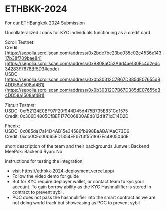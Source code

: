 # ETHBKK-2024
For our ETHBangkok 2024 Submission

Uncollateralized Loans for KYC individuals functioning as a credit card 

Scroll Testnet:
<br>
Credit: [https://sepolia.scrollscan.com/address/0x2bde7bc23be035c02c4536e14317b38f709bae84](https://sepolia.scrollscan.com/address/0xB808aC52A6d4ae130Ec4d2edc34283F7678Bf5D3#code)
<br>
USDC: [https://sepolia.scrollscan.com/address/0x0b30312C7B67D385dE07655dB4DD58a1508af4B1](https://sepolia.scrollscan.com/address/0x0b30312C7B67D385dE07655dB4DD58a1508af4B1)

Zircuit Testnet:
<br>
USDC: 0xf52124E0BF97F20f944D45d475B735E831Cd1575
<br>
Credit: 0x306D4805CfBEF177C06800AEd812d1f71cE14D2D

Fhenix:
<br>
USDC: 0x085da17a14D4AB15e34586fb998BaABA1AaC73D6
<br>
Credit: 0xcb0CEc00b65ED1354EFb7f3f551897Ec480504dE



short description of the team and their backgrounds
Junwei: Backend
MeePok: Backend
Ryan: No

instructions for testing the integration
- visit https://ethbkk-2024-deployment.vercel.app/
- Follow the video demo for guide
- But for KYC require deployer wallet, or contact team to kyc your account. To gain borrow ability as the KYC Hashnullifier is stored in contract to prevent sybil.
- POC does not pass the hashnullifier into the smart contract as we are not doing world track but showcasing as POC to prevent sybil
